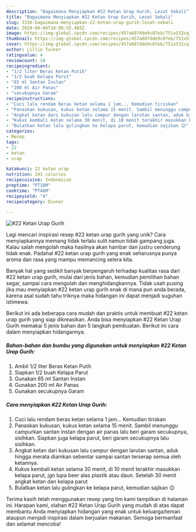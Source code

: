 ```yaml
---
description: "Bagaimana Menyiapkan #22 Ketan Urap Gurih, Lezat Sekali"
title: "Bagaimana Menyiapkan #22 Ketan Urap Gurih, Lezat Sekali"
slug: 3336-bagaimana-menyiapkan-22-ketan-urap-gurih-lezat-sekali
date: 2020-06-06T18:08:55.465Z
image: https://img-global.cpcdn.com/recipes/457a607dde9c07eb/751x532cq70/22-ketan-urap-gurih-foto-resep-utama.jpg
thumbnail: https://img-global.cpcdn.com/recipes/457a607dde9c07eb/751x532cq70/22-ketan-urap-gurih-foto-resep-utama.jpg
cover: https://img-global.cpcdn.com/recipes/457a607dde9c07eb/751x532cq70/22-ketan-urap-gurih-foto-resep-utama.jpg
author: Lillie Tucker
ratingvalue: 4
reviewcount: 10
recipeingredient:
- "1/2 liter Beras Ketan Putih"
- "1/2 buah Kelapa Parut"
- "65 ml Santan Instan"
- "200 ml Air Panas"
- "secukupnya Garam"
recipeinstructions:
- "Cuci lalu rendam beras ketan selama 1 jam... Kemudian tiriskan"
- "Panaskan kukusan, kukus ketan selama 15 menit. Sambil menunggu campurkan santan instan dengan air panas lalu beri garam secukupnya, sisihkan. Siapkan juga kelapa parut, beri garam secukupnya lalu sisihkan."
- "Angkat ketan dari kukusan lalu campur dengan larutan santan, aduk hingga merata diamkan sebentar sampai santan terserap semua oleh ketannya."
- "Kukus kembali ketan selama 30 menit, di 10 menit terakhir masukkan kelapa parut, jgn lupa beer alas plastik atau daun. Setelah 30 menit angkat ketan dan kelapa parut"
- "Bulatkan ketan lalu gulingkan ke kelapa parut, kemudian sajikan 😉"
categories:
- Resep
tags:
- 22
- ketan
- urap

katakunci: 22 ketan urap 
nutrition: 241 calories
recipecuisine: Indonesian
preptime: "PT18M"
cooktime: "PT46M"
recipeyield: "4"
recipecategory: Dinner

---
```



![#22 Ketan Urap Gurih](https://img-global.cpcdn.com/recipes/457a607dde9c07eb/751x532cq70/22-ketan-urap-gurih-foto-resep-utama.jpg)

Lagi mencari inspirasi resep #22 ketan urap gurih yang unik? Cara menyiapkannya memang tidak terlalu sulit namun tidak gampang juga. Kalau salah mengolah maka hasilnya akan hambar dan justru cenderung tidak enak. Padahal #22 ketan urap gurih yang enak seharusnya punya aroma dan rasa yang mampu memancing selera kita.

Banyak hal yang sedikit banyak berpengaruh terhadap kualitas rasa dari #22 ketan urap gurih, mulai dari jenis bahan, kemudian pemilihan bahan segar, sampai cara mengolah dan menghidangkannya. Tidak usah pusing jika mau menyiapkan #22 ketan urap gurih enak di mana pun anda berada, karena asal sudah tahu triknya maka hidangan ini dapat menjadi suguhan istimewa.




Berikut ini ada beberapa cara mudah dan praktis untuk membuat #22 ketan urap gurih yang siap dikreasikan. Anda bisa menyiapkan #22 Ketan Urap Gurih memakai 5 jenis bahan dan 5 langkah pembuatan. Berikut ini cara dalam menyiapkan hidangannya.

<!--inarticleads1-->

##### Bahan-bahan dan bumbu yang digunakan untuk menyiapkan #22 Ketan Urap Gurih:

1. Ambil 1/2 liter Beras Ketan Putih
1. Siapkan 1/2 buah Kelapa Parut
1. Gunakan 65 ml Santan Instan
1. Gunakan 200 ml Air Panas
1. Gunakan secukupnya Garam




<!--inarticleads2-->

##### Cara menyiapkan #22 Ketan Urap Gurih:

1. Cuci lalu rendam beras ketan selama 1 jam... Kemudian tiriskan
1. Panaskan kukusan, kukus ketan selama 15 menit. Sambil menunggu campurkan santan instan dengan air panas lalu beri garam secukupnya, sisihkan. Siapkan juga kelapa parut, beri garam secukupnya lalu sisihkan.
1. Angkat ketan dari kukusan lalu campur dengan larutan santan, aduk hingga merata diamkan sebentar sampai santan terserap semua oleh ketannya.
1. Kukus kembali ketan selama 30 menit, di 10 menit terakhir masukkan kelapa parut, jgn lupa beer alas plastik atau daun. Setelah 30 menit angkat ketan dan kelapa parut
1. Bulatkan ketan lalu gulingkan ke kelapa parut, kemudian sajikan 😉




Terima kasih telah menggunakan resep yang tim kami tampilkan di halaman ini. Harapan kami, olahan #22 Ketan Urap Gurih yang mudah di atas dapat membantu Anda menyiapkan hidangan yang enak untuk keluarga/teman ataupun menjadi inspirasi dalam berjualan makanan. Semoga bermanfaat dan selamat mencoba!
